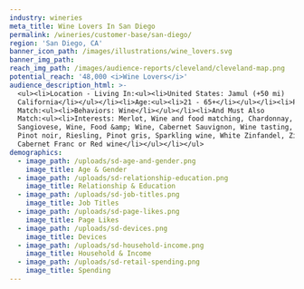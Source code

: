 ```yaml
---
industry: wineries
meta_title: Wine Lovers In San Diego
permalink: /wineries/customer-base/san-diego/
region: 'San Diego, CA'
banner_icon_path: /images/illustrations/wine_lovers.svg
banner_img_path:
reach_img_path: /images/audience-reports/cleveland/cleveland-map.png
potential_reach: '48,000 <i>Wine Lovers</i>'
audience_description_html: >-
  <ul><li>Location - Living In:<ul><li>United States: Jamul (+50 mi)
  California</li></ul></li><li>Age:<ul><li>21 - 65+</li></ul></li><li>People Who
  Match:<ul><li>Behaviors: Wine</li></ul></li><li>And Must Also
  Match:<ul><li>Interests: Merlot, Wine and food matching, Chardonnay,
  Sangiovese, Wine, Food &amp; Wine, Cabernet Sauvignon, Wine tasting, Winery,
  Pinot noir, Riesling, Pinot gris, Sparkling wine, White Zinfandel, Zinfandel,
  Cabernet Franc or Red wine</li></ul></li></ul>
demographics:
  - image_path: /uploads/sd-age-and-gender.png
    image_title: Age & Gender
  - image_path: /uploads/sd-relationship-education.png
    image_title: Relationship & Education
  - image_path: /uploads/sd-job-titles.png
    image_title: Job Titles
  - image_path: /uploads/sd-page-likes.png
    image_title: Page Likes
  - image_path: /uploads/sd-devices.png
    image_title: Devices
  - image_path: /uploads/sd-household-income.png
    image_title: Household & Income
  - image_path: /uploads/sd-retail-spending.png
    image_title: Spending
---
```



